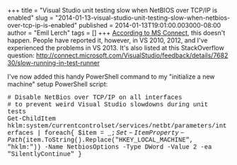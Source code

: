 +++
title = "Visual Studio unit testing slow when NetBIOS over TCP/IP is enabled"
slug = "2014-01-13-visual-studio-unit-testing-slow-when-netbios-over-tcp-ip-is-enabled"
published = 2014-01-13T19:01:00.003000-08:00
author = "Emil Lerch"
tags = []
+++
[According to MS
Connect](http://connect.microsoft.com/VisualStudio/feedback/details/768230/slow-running-in-test-runner),
this doesn't happen. People have reported it, however, in VS 2010, 2012,
and I've experienced the problems in VS 2013. It's also listed at this
StackOverflow
question: <http://connect.microsoft.com/VisualStudio/feedback/details/768230/slow-running-in-test-runner>  
  
I've now added this handy PowerShell command to my "initialize a new
machine" setup PowerShell script:  
  
<span style="font-family: Courier New, Courier, monospace;">\# Disable
NetBios over TCP/IP on all interfaces</span>  
<span style="font-family: Courier New, Courier, monospace;">\# to
prevent weird Visual Studio slowdowns during unit tests</span>  
<span
style="font-family: Courier New, Courier, monospace;">Get-ChildItem
hklm:system/currentcontrolset/services/netbt/parameters/interfaces
| foreach{ $item = $\_; Set-ItemProperty -Path
($item.ToString().Replace("HKEY\_LOCAL\_MACHINE", "hklm:")) -Name
NetbiosOptions -Type DWord -Value 2 -ea "SilentlyContinue" } </span>
